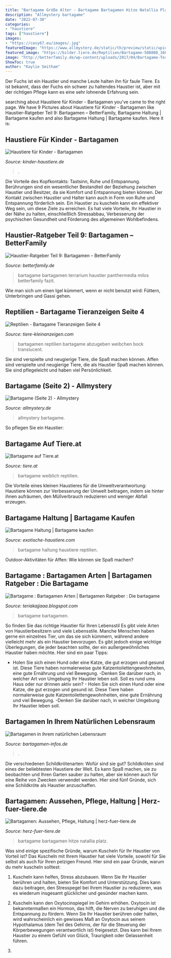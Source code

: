 ```yaml
---
title: "Bartagame Größe Alter - Bartagame Bartagamen Hitze Natallia Platz"
description: "Allmystery bartagame"
date: "2022-07-30"
categories:
- "haustiere"
tags: ["haustiere"]
images:
- "https://cosy67.eu/images/.jpg"
featuredImage: "https://www.allmystery.de/static/th/preview/static/upics/d1d4b1_IMG_20130716_111631.jpg"
featured_image: "https://bilder.tiere.de/Reptilien/Bartagame-508808_1602351080.jpg"
image: "http://betterfamily.de/wp-content/uploads/2017/04/Bartagame-Terrarium-1.jpg"
ShowToc: true
author: "Kaylie Smitham"
---
```



Der Fuchs ist ein Haustier und manche Leute halten ihn für faule Tiere. Es ist bekannt, dass der Fuchs ein schwer zu haltendes Haustier ist, aber mit der richtigen Pflege kann es eine sehr lohnende Erfahrung sein.

	

		
searching about Haustiere für Kinder - Bartagamen you've came to the right page. We have 9 Pictures about Haustiere für Kinder - Bartagamen like Haustier-Ratgeber Teil 9: Bartagamen – BetterFamily, Bartagame Haltung | Bartagame kaufen and also Bartagame Haltung | Bartagame kaufen. Here it is:
		
    
## Haustiere Für Kinder - Bartagamen

<img loading=lazy src="http://kinder-haustiere.de/media/bartagame_1.JPG" onerror="this.onerror=null;this.src='https://tse1.mm.bing.net/th?id=OIP.Bs7OvfeVtMjuLFuycfI6pAHaFC&amp;pid=15.1';" alt="Haustiere für Kinder - Bartagamen">

_Source: kinder-haustiere.de_

>. 

	

Die Vorteile des Kopfkontakts: Tastsinn, Ruhe und Entspannung.
Berührungen sind ein wesentlicher Bestandteil der Beziehung zwischen Haustier und Besitzer, da sie Komfort und Entspannung bieten können. Der Kontakt zwischen Haustier und Halter kann auch in Form von Ruhe und Entspannung förderlich sein. Ein Haustier zu kuscheln kann ein effektiver Weg sein, um diese Ziele zu erreichen. Es hat viele Vorteile, Ihr Haustier in der Nähe zu halten, einschließlich Stressabbau, Verbesserung der psychischen Gesundheit und Förderung des allgemeinen Wohlbefindens.

    
## Haustier-Ratgeber Teil 9: Bartagamen – BetterFamily

<img loading=lazy src="http://betterfamily.de/wp-content/uploads/2017/04/Bartagame-Terrarium-1.jpg" onerror="this.onerror=null;this.src='https://tse3.mm.bing.net/th?id=OIP.aZQ2aucadaXcBC8IGyzn9wHaFj&amp;pid=15.1';" alt="Haustier-Ratgeber Teil 9: Bartagamen – BetterFamily">

_Source: betterfamily.de_

>bartagame bartagamen terrarium haustier panthermedia milos betterfamily fazit. 

	

Wie man sich um einen Igel kümmert, wenn er nicht benutzt wird: Füttern, Unterbringen und Gassi gehen.

    
## Reptilien - Bartagame Tieranzeigen Seite 4

<img loading=lazy src="https://www.tiere-kleinanzeigen.com/export/20101006200531.jpg" onerror="this.onerror=null;this.src='https://tse4.mm.bing.net/th?id=OIP.cdYdQ880E7fPulyYU_ewSAHaFF&amp;pid=15.1';" alt="Reptilien - Bartagame Tieranzeigen Seite 4">

_Source: tiere-kleinanzeigen.com_

>bartagamen reptilien bartagame abzugeben weibchen bock translucent. 

	

Sie sind verspielte und neugierige Tiere, die Spaß machen können.
Affen sind verspielte und neugierige Tiere, die als Haustier Spaß machen können. Sie sind pflegeleicht und haben viel Persönlichkeit.

    
## Bartagame (Seite 2) - Allmystery

<img loading=lazy src="https://www.allmystery.de/static/th/preview/static/upics/d1d4b1_IMG_20130716_111631.jpg" onerror="this.onerror=null;this.src='https://tse2.mm.bing.net/th?id=OIP.qosDJ7JXVs998fS5ksTrpQHaFj&amp;pid=15.1';" alt="Bartagame (Seite 2) - Allmystery">

_Source: allmystery.de_

>allmystery bartagame. 

	

So pflegen Sie ein Haustier:

    
## Bartagame Auf Tiere.at

<img loading=lazy src="https://bilder.tiere.de/Reptilien/Bartagame-508808_1602351080.jpg" onerror="this.onerror=null;this.src='https://tse4.mm.bing.net/th?id=OIP.S6PDxyka3j87H0RzYrPlxAAAAA&amp;pid=15.1';" alt="Bartagame auf Tiere.at">

_Source: tiere.at_

>bartagame weiblich reptilien. 

	

Die Vorteile eines kleinen Haustieres für die Umweltverantwortung: Haustiere können zur Verbesserung der Umwelt beitragen, indem sie hinter ihnen aufräumen, den Müllverbrauch reduzieren und weniger Abfall erzeugen.

    
## Bartagame Haltung | Bartagame Kaufen

<img loading=lazy src="https://exotische-haustiere.com/wp-content/uploads/2019/02/bartagame-haltung-gelb-e1550875882165.jpg" onerror="this.onerror=null;this.src='https://tse3.mm.bing.net/th?id=OIP.9JdGdYTRJUFeLMc1UyWl9QHaFj&amp;pid=15.1';" alt="Bartagame Haltung | Bartagame kaufen">

_Source: exotische-haustiere.com_

>bartagame haltung haustiere reptilien. 

	

Outdoor-Aktivitäten für Affen: Wie können sie Spaß machen?

    
## Bartagame : Bartagamen Arten | Bartagamen Ratgeber : Die Bartagame

<img loading=lazy src="https://cosy67.eu/images/.jpg" onerror="this.onerror=null;this.src='https://tse2.mm.bing.net/th?id=OIP.unyJ76mgWdYqYqYO7Y30MwHaG4&amp;pid=15.1';" alt="Bartagame : Bartagamen Arten | Bartagamen Ratgeber : Die bartagame">

_Source: teriakajjaaa.blogspot.com_

>bartagame bartagamen. 

	

So finden Sie das richtige Haustier für Ihren Lebensstil
Es gibt viele Arten von Haustierbesitzern und viele Lebensstile. Manche Menschen haben gerne ein einzelnes Tier, um das sie sich kümmern, während andere vielleicht mehr als ein Haustier bevorzugen. Es gibt jedoch einige wichtige Überlegungen, die jeder beachten sollte, der ein außergewöhnliches Haustier haben möchte. Hier sind ein paar Tipps:
- Holen Sie sich einen Hund oder eine Katze, die gut erzogen und gesund ist. Diese Tiere haben normalerweise gute Katzentoilettengewohnheiten, eine gute Ernährung und viel Bewegung.
-Denken Sie darüber nach, in welcher Art von Umgebung Ihr Haustier leben soll. Soll es rund ums Haus oder nur drinnen aktiv sein? - Holen Sie sich einen Hund oder eine Katze, die gut erzogen und gesund ist. Diese Tiere haben normalerweise gute Katzentoilettengewohnheiten, eine gute Ernährung und viel Bewegung. -Denken Sie darüber nach, in welcher Umgebung Ihr Haustier leben soll.

    
## Bartagamen In Ihrem Natürlichen Lebensraum

<img loading=lazy src="http://www.bartagamen-infos.de/images/draggy.png" onerror="this.onerror=null;this.src='https://tse2.mm.bing.net/th?id=OIP.s_BRZ0bzsJIEnbLPVGwjZgHaIa&amp;pid=15.1';" alt="Bartagamen in ihrem natürlichen Lebensraum">

_Source: bartagamen-infos.de_

>. 

	

Die verschiedenen Schildkrötenarten: Wofür sind sie gut?
Schildkröten sind eines der beliebtesten Haustiere der Welt. Es kann Spaß machen, sie zu beobachten und Ihren Garten sauber zu halten, aber sie können auch für eine Reihe von Zwecken verwendet werden. Hier sind fünf Gründe, sich eine Schildkröte als Haustier anzuschaffen.

    
## Bartagamen: Aussehen, Pflege, Haltung | Herz-fuer-tiere.de

<img loading=lazy src="https://images.herz-fuer-tiere.de/images/_aliases/728w/3/2/0/7/227023-1-de-DE/Bartagame_Inline.jpg" onerror="this.onerror=null;this.src='https://tse4.mm.bing.net/th?id=OIP.v4L8CGCsrV51aEd3tb03bwHaE7&amp;pid=15.1';" alt="Bartagamen: Aussehen, Pflege, Haltung | herz-fuer-tiere.de">

_Source: herz-fuer-tiere.de_

>bartagame bartagamen hitze natallia platz. 

	

Was sind einige spezifische Gründe, warum Kuscheln für Ihr Haustier von Vorteil ist?
Das Kuscheln mit Ihrem Haustier hat viele Vorteile, sowohl für Sie selbst als auch für Ihren pelzigen Freund. Hier sind ein paar Gründe, warum du mehr kuscheln solltest:
1. Kuscheln kann helfen, Stress abzubauen. Wenn Sie Ihr Haustier berühren und halten, bieten Sie Komfort und Unterstützung. Dies kann dazu beitragen, den Stresspegel bei Ihrem Haustier zu reduzieren, was es wiederum insgesamt glücklicher und gesünder machen kann.

2. Kuscheln kann den Oxytocinspiegel im Gehirn erhöhen. Oxytocin ist bekanntermaßen ein Hormon, das hilft, die Nerven zu beruhigen und die Entspannung zu fördern. Wenn Sie Ihr Haustier berühren oder halten, wird wahrscheinlich ein gewisses Maß an Oxytocin aus seinem Hypothalamus (dem Teil des Gehirns, der für die Steuerung der Körperbewegungen verantwortlich ist) freigesetzt. Dies kann bei Ihrem Haustier zu einem Gefühl von Glück, Traurigkeit oder Gelassenheit führen.

3.

